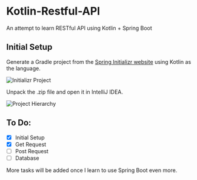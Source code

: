 # Kotlin-Restful-API
An attempt to learn RESTful API using Kotlin + Spring Boot

## Initial Setup

Generate a Gradle project from the [Spring Initializr website](https://start.spring.io/) using Kotlin as the language.

![Initializr Project](https://kotlinlang.org/docs/images/spring-boot-create-project-with-initializr.png)

Unpack the .zip file and open it in IntelliJ IDEA.

![Project Hierarchy](https://kotlinlang.org/docs/images/spring-boot-project-structure.png)

## To Do:
- [x] Initial Setup
- [x] Get Request
- [ ] Post Request
- [ ] Database

More tasks will be added once I learn to use Spring Boot even more.
